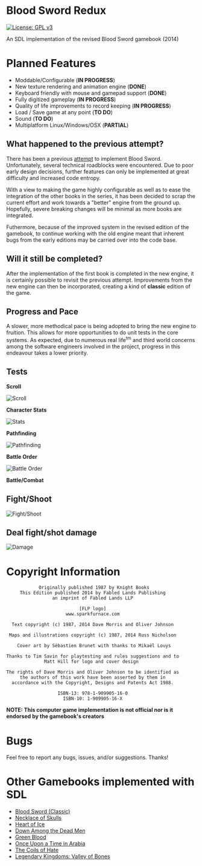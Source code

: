 # Blood Sword Redux
[![License: GPL v3](https://img.shields.io/badge/License-GPLv3-blue.svg)](https://www.gnu.org/licenses/gpl-3.0)

An SDL implementation of the revised Blood Sword gamebook (2014)

# Planned Features

- Moddable/Configurable (**IN PROGRESS**)
- New texture rendering and animation engine (**DONE**)
- Keyboard friendly with mouse and gamepad support (**DONE**)
- Fully digitized gameplay (**IN PROGRESS**)
- Quality of life improvements to record keeping (**IN PROGRESS**)
- Load / Save game at any point (**TO DO**)
- Sound (**TO DO**)
- Multiplatform Linux/Windows/OSX (**PARTIAL**)

## What happened to the previous attempt?

There has been a previous [attempt](https://www.github.com/daelsepara/blood-sword) to implement Blood Sword. Unfortunately, several technical roadblocks were encountered. Due to poor early design decisions, further features can only be implemented at great difficulty and increased code entropy.

With a view to making the game highly configurable as well as to ease the integration of the other books in the series, it has been decided to scrap the current effort and work towards a "better" engine from the ground up. Hopefully, severe breaking changes will be minimal as more books are integrated.

Futhermore, because of the improved system in the revised edition of the gamebook, to continue working with the old engine meant that inherent bugs from the early editions may be carried over into the code base.

## Will it still be completed?

After the implementation of the first book is completed in the new engine, it is certainly possible to revisit the previous attempt. Improvements from the new engine can then be incorporated, creating a kind of **classic** edition of the game.

## Progress and Pace

A slower, more methodical pace is being adopted to bring the new engine to fruition. This allows for more opportunities to do unit tests in the core systems. As expected, due to numerous real life<sup>tm</sup> and third world concerns among the software engineers involved in the project, progress in this endeavour takes a lower priority. 

## Tests

**Scroll**

![Scroll](/screenshots/scroll.png)

**Character Stats**

![Stats](/screenshots/stats.png)

**Pathfinding**

![Pathfinding](/screenshots/pathfinding.gif)

**Battle Order**

![Battle Order](/screenshots/battle-order.gif)

**Battle/Combat**

## Fight/Shoot

![Fight/Shoot](/screenshots/fight-shoot.png)

## Deal fight/shot damage

![Damage](/screenshots/damage.png)

# Copyright Information
```
            Originally published 1987 by Knight Books
     This Edition published 2014 by Fabled Lands Publishing
                 an imprint of Fabled Lands LLP

                           [FLP logo]
                      www.sparkfurnace.com

  Text copyright (c) 1987, 2014 Dave Morris and Oliver Johnson

 Maps and illustrations copyright (c) 1987, 2014 Russ Nicholson

    Cover art by Sébastien Brunet with thanks to Mikaël Louys

Thanks to Tim Savin for playtesting and rules suggestions and to
              Matt Hill for logo and cover design

The rights of Dave Morris and Oliver Johnson to be identified as
     the authors of this work have been asserted by them in
  accordance with the Copyright, Designs and Patents Act 1988.

                   ISBN-13: 978-1-909905-16-0
                     ISBN-10: 1-909905-16-X
```

**NOTE: This computer game implementation is not official nor is it endorsed by the gamebook's creators**

# Bugs

Feel free to report any bugs, issues, and/or suggestions. Thanks!

# Other Gamebooks implemented with SDL

- [Blood Sword (Classic)](https://www.github.com/daelsepara/blood-sword)
- [Necklace of Skulls](https://www.github.com/daelsepara/sdl-skulls)
- [Heart of Ice](https://www.github.com/daelsepara/sdl-heart)
- [Down Among the Dead Men](https://www.github.com/daelsepara/sdl-dead)
- [Green Blood](https://www.github.com/daelsepara/sdl-green)
- [Once Upon a Time in Arabia](https://www.github.com/daelsepara/sdl-arabia)
- [The Coils of Hate](https://www.github.com/daelsepara/sdl-coils)
- [Legendary Kingdoms: Valley of Bones](https://www.github.com/daelsepara/legendary-kingdoms)
